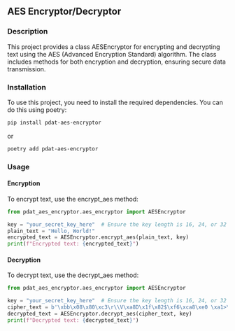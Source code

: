 ## AES Encryptor/Decryptor
### Description
This project provides a class AESEncryptor for encrypting and decrypting text using the AES (Advanced Encryption Standard) algorithm. The class includes methods for both encryption and decryption, ensuring secure data transmission.


### Installation
To use this project, you need to install the required dependencies. You can do this using poetry:
```sh
pip install pdat-aes-encryptor
```

or 

```sh
poetry add pdat-aes-encryptor
```

### Usage
#### Encryption
To encrypt text, use the encrypt_aes method:
```python
from pdat_aes_encryptor.aes_encryptor import AESEncryptor

key = "your_secret_key_here"  # Ensure the key length is 16, 24, or 32 characters
plain_text = "Hello, World!"
encrypted_text = AESEncryptor.encrypt_aes(plain_text, key)
print(f"Encrypted text: {encrypted_text}")
```

#### Decryption
To decrypt text, use the decrypt_aes method:
```python
from pdat_aes_encryptor.aes_encryptor import AESEncryptor

key = "your_secret_key_here"  # Ensure the key length is 16, 24, or 32 characters
cipher_text = b'\xbb\x08\x80\xc3\r\\V\xa8D\x1f\x82$\xf6\xca8\xe0 \xa1>\x8c\x9fj+{\xb5\xcf\xf7\xa8\xf7\x85O\xf4'
decrypted_text = AESEncryptor.decrypt_aes(cipher_text, key)
print(f"Decrypted text: {decrypted_text}")
```
